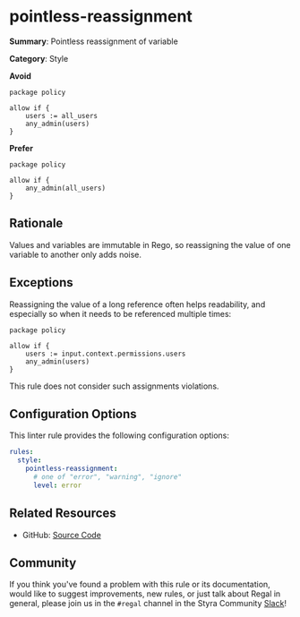 # pointless-reassignment

**Summary**: Pointless reassignment of variable

**Category**: Style

**Avoid**
```rego
package policy

allow if {
    users := all_users
    any_admin(users)
}
```

**Prefer**
```rego
package policy

allow if {
    any_admin(all_users)
}
```

## Rationale

Values and variables are immutable in Rego, so reassigning the value of one variable to another only adds noise.

## Exceptions

Reassigning the value of a long reference often helps readability, and especially so when it needs to be referenced
multiple times:

```rego
package policy

allow if {
    users := input.context.permissions.users
    any_admin(users)
}
```

This rule does not consider such assignments violations.

## Configuration Options

This linter rule provides the following configuration options:

```yaml
rules:
  style:
    pointless-reassignment:
      # one of "error", "warning", "ignore"
      level: error
```

## Related Resources

- GitHub: [Source Code](https://github.com/open-policy-agent/regal/blob/main/bundle/regal/rules/style/pointless-reassignment/pointless_reassignment.rego)

## Community

If you think you've found a problem with this rule or its documentation, would like to suggest improvements, new rules,
or just talk about Regal in general, please join us in the `#regal` channel in the Styra Community
[Slack](https://inviter.co/styra)!
